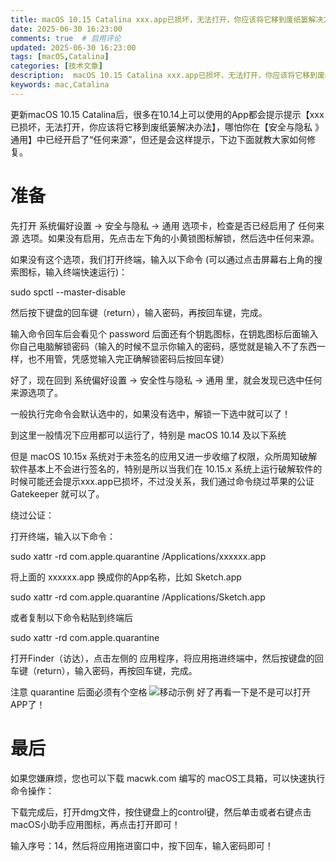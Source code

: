 ```yaml
---
title: macOS 10.15 Catalina xxx.app已损坏，无法打开，你应该将它移到废纸篓解决方法
date: 2025-06-30 16:23:00
comments: true  # 启用评论
updated: 2025-06-30 16:23:00
tags: [macOS,Catalina]
categories: [技术文章]
description:  macOS 10.15 Catalina xxx.app已损坏，无法打开，你应该将它移到废纸篓解决方法
keywords: mac,Catalina
---
```

更新macOS 10.15 Catalina后，很多在10.14上可以使用的App都会提示提示【xxx已损坏，无法打开，你应该将它移到废纸篓解决办法】，哪怕你在【安全与隐私 》 通用】中已经开启了“任何来源”，但还是会这样提示，下边下面就教大家如何修复。
# 准备
先打开 系统偏好设置 -> 安全与隐私 -> 通用 选项卡，检查是否已经启用了 任何来源 选项。如果没有启用，先点击左下角的小黄锁图标解锁，然后选中任何来源。

如果没有这个选项，我们打开终端，输入以下命令 (可以通过点击屏幕右上角的搜索图标，输入终端快速运行)：

sudo spctl --master-disable

然后按下键盘的回车键（return），输入密码，再按回车键，完成。

输入命令回车后会看见个 password 后面还有个钥匙图标，在钥匙图标后面输入你自己电脑解锁密码（输入的时候不显示你输入的密码，感觉就是输入不了东西一样，也不用管，凭感觉输入完正确解锁密码后按回车键）

好了，现在回到 系统偏好设置 -> 安全性与隐私 -> 通用 里，就会发现已选中任何来源选项了。

一般执行完命令会默认选中的，如果没有选中，解锁一下选中就可以了！

到这里一般情况下应用都可以运行了，特别是 macOS 10.14 及以下系统

但是 macOS 10.15x 系统对于未签名的应用又进一步收缩了权限，众所周知破解软件基本上不会进行签名的，特别是所以当我们在 10.15.x 系统上运行破解软件的时候可能还会提示xxx.app已损坏，不过没关系，我们通过命令绕过苹果的公证 Gatekeeper 就可以了。

绕过公证：

打开终端，输入以下命令：

sudo xattr -rd com.apple.quarantine /Applications/xxxxxx.app

将上面的 xxxxxx.app 换成你的App名称，比如 Sketch.app

sudo xattr -rd com.apple.quarantine /Applications/Sketch.app

或者复制以下命令粘贴到终端后

sudo xattr -rd com.apple.quarantine

打开Finder（访达），点击左侧的 应用程序，将应用拖进终端中，然后按键盘的回车键（return），输入密码，再按回车键，完成。

注意 quarantine 后面必须有个空格
![移动示例](imgs/6_1.png)
好了再看一下是不是可以打开APP了！

# 最后

如果您嫌麻烦，您也可以下载 macwk.com 编写的 macOS工具箱，可以快速执行命令操作：

下载完成后，打开dmg文件，按住键盘上的control键，然后单击或者右键点击macOS小助手应用图标，再点击打开即可！

输入序号：14，然后将应用拖进窗口中，按下回车，输入密码即可！